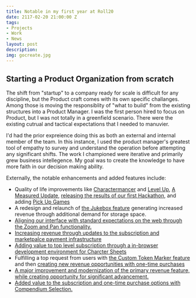```yaml
---
title: Notable in my first year at Roll20
date: 2117-02-20 21:00:00 Z
tags:
- Projects
- Work
- News
layout: post
description: 
img: gocreate.jpg
---
```


## Starting a Product Organization from scratch

The shift from "startup" to a company ready for scale is difficult for any discipline, but the Product craft comes with its own specific challanges. Among those is moving the responsiblity of "what to build" from the existing structures into a Product Manager. I was the first person hired to focus on Product, but I was not totally in a greenfield scenario. There were the existing cutrual and tactical expectations that I needed to manuvier.

I'd had the prior expreience doing this as both an external and internal member of the team. In this instance, I used the product manager's greatest tool of empathy to survey and understand the operation before attempting any significant shifts. The work I championed were iterative and primarily grew business intellegence. My goal was to create the knowledge to have more faith in our decision making ability.

Externally, the notable enhancements and added features include:

<ul>
    <li>Quality of life improvements like <a href="https://blog.roll20.net/post/174605836435/meet-the-charactermancer-roll20s-new">Charactermancer</a> and <a href="https://blog.roll20.net/post/181846550085/charactermancer-levels-up-go-beyond-level-1">Level Up</a>, <a href="https://blog.roll20.net/post/176992936800/a-measured-update-live">A Measured Update</a>, <a href="https://blog.roll20.net/post/178925695335/roll20-hacktoberfest-2018">releasing the results of our first Hackathon</a>, and adding <a href="https://blog.roll20.net/post/179831751355/pick-up-games-on-roll20-find-a-group-fast">Pick Up Games</a></li>
    <li>A redesign and relaunch of <a href="https://web.archive.org/web/20210320053357/https://blog.roll20.net/posts/shiny-new-bring-your-own-beat-features-are-here/">the Jukebox feature</a> generating increased revenue through additional demand for storage space.</li>
    <li><a href="https://blog.roll20.net/post/188837771010/zoom-zoom-zoom">Aligning our interface with standard expectations on the web through the Zoom and Pan functionality.</a></li>
    <li><a href="https://blog.roll20.net/post/188837648655/payment-system-update">Increasing revenue through updates to the subscription and marketpalce payment infrastructure</a></li>
    <li><a href="https://blog.roll20.net/posts/new-pro-feature-custom-sheet-sandbox/">Adding value to top level subscription through a in-browser development environment for Charcter Sheets</a></li>
    <li>Fulfilling a top request from users with <a href="http://web.archive.org/web/20210320042843/https://blog.roll20.net/posts/custom-token-markers-here-we-come/">the Custom Token Marker feature</a> and then <a href="http://web.archive.org/web/20210320043222/https://blog.roll20.net/posts/custom-token-marker-sets-now-available-for/">creating new revenue opportunities with one-time purchases</a></li>
    <li><a href="https://blog.roll20.net/posts/retiring-legacy-dynamic-lighting-what-you-need-to-know/">A major improvement and modernization of the primary revenue feature, while creating opportunity for significant advancement.</a></li>
    <li><a href="https://blog.roll20.net/posts/compendium-selection-now-on-roll20/">Added value to the subscription and one-time purchase options with Compendium Selection.</a></li>
</ul>